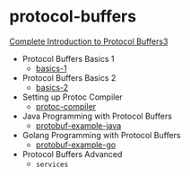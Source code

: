 # protocol-buffers

[Complete Introduction to Protocol Buffers3](https://learning.oreilly.com/videos/complete-introduction-to/9781789349344)

* Protocol Buffers Basics 1
    * [basics-1](https://github.com/mer-study-microservices/protocol-buffers/tree/master/basics-1)
* Protocol Buffers Basics 2
    * [basics-2](https://github.com/mer-study-microservices/protocol-buffers/tree/master/basic-2)
* Setting up Protoc Compiler
    * [protoc-compiler](https://github.com/mer-study-microservices/protocol-buffers/tree/master/protoc-compiler)
* Java Programming with Protocol Buffers
    * [protobuf-example-java](https://github.com/Jieqiong-Mer/protobuf-example-java)
* Golang Programming with Protocol Buffers
    * [protobuf-example-go](https://github.com/Jieqiong-Mer/protobuf-example-go)
* Protocol Buffers Advanced
    * `services`
